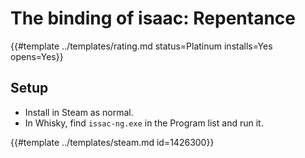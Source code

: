 # The binding of isaac: Repentance
<!-- script:Aliases [
    "The binding of isaac Repentance"
] -->

{{#template ../templates/rating.md status=Platinum installs=Yes opens=Yes}}

## Setup

- Install in Steam as normal.
- In Whisky, find `issac-ng.exe` in the Program list and run it.

{{#template ../templates/steam.md id=1426300}}
